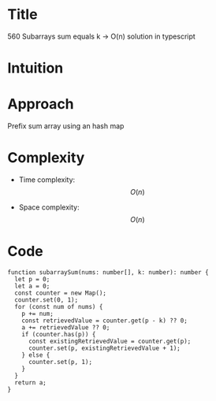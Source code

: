# Title

560 Subarrays sum equals k -> O(n) solution in typescript

# Intuition

<!-- Describe your first thoughts on how to solve this problem. -->

# Approach

Prefix sum array using an hash map

# Complexity

- Time complexity:
  $$O(n)$$

- Space complexity:
  $$O(n)$$

# Code

```
function subarraySum(nums: number[], k: number): number {
  let p = 0;
  let a = 0;
  const counter = new Map();
  counter.set(0, 1);
  for (const num of nums) {
    p += num;
    const retrievedValue = counter.get(p - k) ?? 0;
    a += retrievedValue ?? 0;
    if (counter.has(p)) {
      const existingRetrievedValue = counter.get(p);
      counter.set(p, existingRetrievedValue + 1);
    } else {
      counter.set(p, 1);
    }
  }
  return a;
}
```

